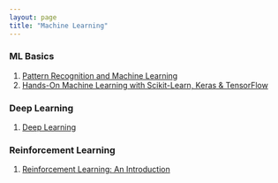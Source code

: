 ```yaml
---
layout: page
title: "Machine Learning"
---
```


### ML Basics
1. [Pattern Recognition and Machine Learning](https://link.springer.com/book/9780387310732)
2. [Hands-On Machine Learning with Scikit-Learn, Keras & TensorFlow](https://www.oreilly.com/library/view/hands-on-machine-learning/9781492032632/)

### Deep Learning
1. [Deep Learning](https://www.deeplearningbook.org/)

### Reinforcement Learning
1. [Reinforcement Learning: An Introduction](https://mitpress.mit.edu/9780262039246/reinforcement-learning/)
